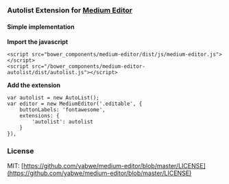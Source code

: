### Autolist Extension for [Medium Editor](https://github.com/varun-raj/medium-editor-autolist)
#### Simple implementation

**Import the javascript**

```
<script src="bower_components/medium-editor/dist/js/medium-editor.js"></script>
<script src="/bower_components/medium-editor-autolist/dist/autolist.js"></script>
```
**Add the extension**

```
var autolist = new AutoList();
var editor = new MediumEditor('.editable', {
    buttonLabels: 'fontawesome',
    extensions: {
        'autolist': autolist
    }
}),
```

### License

MIT: [https://github.com/yabwe/medium-editor/blob/master/LICENSE](https://github.com/yabwe/medium-editor/blob/master/LICENSE)